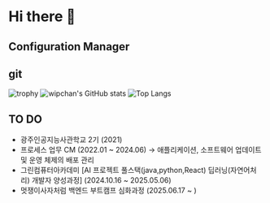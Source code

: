 # Hi there 👋

## Configuration Manager

## git
![trophy](https://github-profile-trophy.vercel.app/?username=wipchan)
![wipchan's GitHub stats](https://github-readme-stats.vercel.app/api?username=wipchan&theme=panda&show_icons=true)
![Top Langs](https://github-readme-stats.vercel.app/api/top-langs/?username=wipchan&layout=compact&theme=tokyonight)


 ## TO DO
 - 광주인공지능사관학교 2기 (2021)
 - 프로세스 업무 CM (2022.01 ~ 2024.06)
    -> 애플리케이션, 소프트웨어 업데이트 및 운영 체제의 배포 관리
 - 그린컴퓨터아카데미 [AI 프로젝트 풀스택(java,python,React) 딥러닝(자연어처리) 개발자 양성과정] (2024.10.16 ~ 2025.05.06)
 - 멋쟁이사자처럼 백엔드 부트캠프 심화과정 (2025.06.17 ~ )
